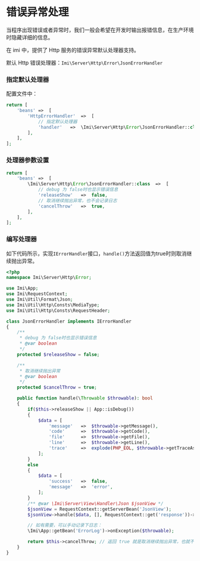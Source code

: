 # 错误异常处理

当程序出现错误或者异常时，我们一般会希望在开发时输出报错信息，在生产环境时隐藏详细的信息。

在 imi 中，提供了 Http 服务的错误异常默认处理器支持。

默认 Http 错误处理器：`Imi\Server\Http\Error\JsonErrorHandler`

### 指定默认处理器

配置文件中：

```php
return [
	'beans'	=>	[
		'HttpErrorHandler'	=>	[
			// 指定默认处理器
			'handler'	=>	\Imi\Server\Http\Error\JsonErrorHandler::class,
		],
	],
];
```

### 处理器参数设置

```php
return [
	'beans'	=>	[
		\Imi\Server\Http\Error\JsonErrorHandler::class	=>	[
			// debug 为 false时也显示错误信息
			'releaseShow'	=>	false,
			// 取消继续抛出异常，也不会记录日志
			'cancelThrow'	=>	true,
		],
	],
];
```



### 编写处理器

如下代码所示，实现`IErrorHandler`接口，`handle()`方法返回值为true时则取消继续抛出异常。

```php
<?php
namespace Imi\Server\Http\Error;

use Imi\App;
use Imi\RequestContext;
use Imi\Util\Format\Json;
use Imi\Util\Http\Consts\MediaType;
use Imi\Util\Http\Consts\RequestHeader;

class JsonErrorHandler implements IErrorHandler
{
	/**
	 * debug 为 false时也显示错误信息
	 * @var boolean
	 */
	protected $releaseShow = false;

	/**
	 * 取消继续抛出异常
	 * @var boolean
	 */
	protected $cancelThrow = true;

	public function handle(\Throwable $throwable): bool
	{
		if($this->releaseShow || App::isDebug())
		{
			$data = [
				'message'	=>	$throwable->getMessage(),
				'code'		=>	$throwable->getCode(),
				'file'		=>	$throwable->getFile(),
				'line'		=>	$throwable->getLine(),
				'trace'		=>	explode(PHP_EOL, $throwable->getTraceAsString()),
			];
		}
		else
		{
			$data = [
				'success'	=>	false,
				'message'	=>	'error',
			];
		}
        /** @var \Imi\Server\View\Handler\Json $jsonView */
        $jsonView = RequestContext::getServerBean('JsonView');
        $jsonView->handle($data, [], RequestContext::get('response'))->send();

		// 如有需要，可以手动记录下日志：
		\Imi\App::getBean('ErrorLog')->onException($throwable);

		return $this->cancelThrow; // 返回 true 就是取消继续抛出异常，也就不会输出和保存日志，慎用
	}
}
```
